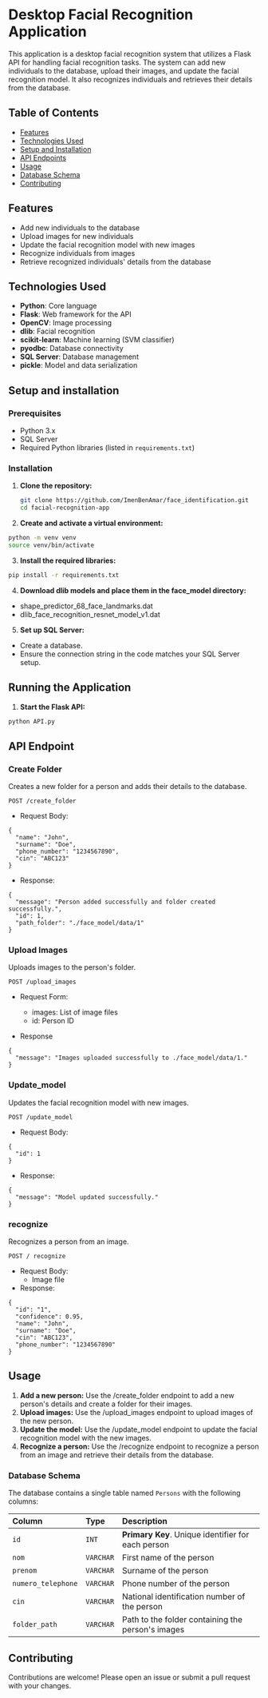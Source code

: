 
# Desktop Facial Recognition Application

This application is a desktop facial recognition system that utilizes a Flask API for handling facial recognition tasks. The system can add new individuals to the database, upload their images, and update the facial recognition model. It also recognizes individuals and retrieves their details from the database.

## Table of Contents

- [Features](#features)
- [Technologies Used](#technologies-used)
- [Setup and Installation](#setup-and-installation)
- [API Endpoints](#api-endpoints)
- [Usage](#usage)
- [Database Schema](#database-schema)
- [Contributing](#contributing)

## Features
- Add new individuals to the database
- Upload images for new individuals
- Update the facial recognition model with new images
- Recognize individuals from images
- Retrieve recognized individuals' details from the database

## Technologies Used

- **Python**: Core language
- **Flask**: Web framework for the API
- **OpenCV**: Image processing
- **dlib**: Facial recognition
- **scikit-learn**: Machine learning (SVM classifier)
- **pyodbc**: Database connectivity
- **SQL Server**: Database management
- **pickle**: Model and data serialization

## Setup and installation
### Prerequisites

- Python 3.x
- SQL Server
- Required Python libraries (listed in `requirements.txt`)

### Installation

1. **Clone the repository:**
   ```sh
   git clone https://github.com/ImenBenAmar/face_identification.git
   cd facial-recognition-app

2. **Create and activate a virtual environment:** 
  ```sh
  python -m venv venv
  source venv/bin/activate 
 ```
3. **Install the required libraries:** 
```sh
pip install -r requirements.txt
```
4. **Download dlib models and place them in the face_model directory:**
- shape_predictor_68_face_landmarks.dat
- dlib_face_recognition_resnet_model_v1.dat
5. **Set up SQL Server:**
- Create a database.
- Ensure the connection string in the code matches your SQL Server setup.
## Running the Application
1. **Start the Flask API:**
```sh
python API.py
```



## API Endpoint

### Create Folder
Creates a new folder for a person and adds their details to the database.
```http
POST /create_folder
```
- Request Body:
```http
{
  "name": "John",
  "surname": "Doe",
  "phone_number": "1234567890",
  "cin": "ABC123"
}
```
- Response:
```http
{
  "message": "Person added successfully and folder created successfully.",
  "id": 1,
  "path_folder": "./face_model/data/1"
}
```
### Upload Images
Uploads images to the person's folder.
```http
POST /upload_images
```
- Request Form:

     - images: List of image files
     - id: Person ID

- Response
```http
{
  "message": "Images uploaded successfully to ./face_model/data/1."
}
```
### Update_model
Updates the facial recognition model with new images.
```http
POST /update_model
```
- Request Body:
```http
{
  "id": 1
}
```
- Response:
```http
{
  "message": "Model updated successfully."
}
```
### recognize
Recognizes a person from an image.
```http
POST / recognize
```
- Request Body:
   - Image file
- Response:
```http
{
  "id": "1",
  "confidence": 0.95,
  "name": "John",
  "surname": "Doe",
  "cin": "ABC123",
  "phone_number": "1234567890"
}
```



## Usage
1. **Add a new person:**
Use the /create_folder endpoint to add a new person's details and create a folder for their images.
2. **Upload images:**
Use the /upload_images endpoint to upload images of the new person.
3. **Update the model:**
Use the /update_model endpoint to update the facial recognition model with the new images.
4. **Recognize a person:**
Use the /recognize endpoint to recognize a person from an image and retrieve their details from the database.












### Database Schema

The database contains a single table named `Persons` with the following columns:

| Column          | Type    | Description                         |
| :-------------- | :------ | :---------------------------------- |
| `id`            | `INT`   | **Primary Key**. Unique identifier for each person |
| `nom`           | `VARCHAR` | First name of the person |
| `prenom`        | `VARCHAR` | Surname of the person |
| `numero_telephone` | `VARCHAR` | Phone number of the person |
| `cin`           | `VARCHAR` | National identification number of the person |
| `folder_path`   | `VARCHAR` | Path to the folder containing the person's images |

## Contributing
Contributions are welcome! Please open an issue or submit a pull request with your changes. 